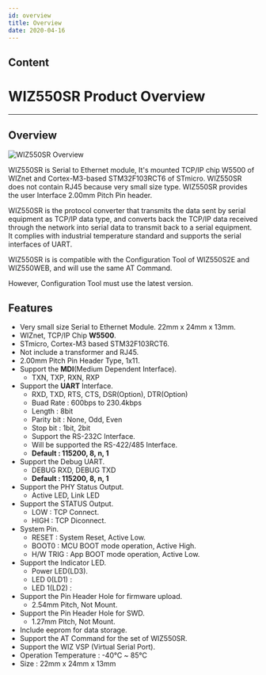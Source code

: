 ```yaml
---
id: overview
title: Overview
date: 2020-04-16
---
```


## Content

# WIZ550SR Product Overview

-----

## Overview

![WIZ550SR Overview](/products/wiz550sr/wiz550sr_overview.png%20%20)

WIZ550SR is Serial to Ethernet module, It's mounted TCP/IP chip W5500 of
WIZnet and Cortex-M3-based STM32F103RCT6 of STmicro. WIZ550SR does not
contain RJ45 because very small size type. WIZ550SR provides the user
Interface 2.00mm Pitch Pin header.

WIZ550SR is the protocol converter that transmits the data sent by
serial equipment as TCP/IP data type, and converts back the TCP/IP data
received through the network into serial data to transmit back to a
serial equipment. It complies with industrial temperature standard and
supports the serial interfaces of UART.

WIZ550SR is is compatible with the Configuration Tool of WIZ550S2E and
WIZ550WEB, and will use the same AT Command.

However, Configuration Tool must use the latest version.

## Features

  - Very small size Serial to Ethernet Module. 22mm x 24mm x 13mm.
  - WIZnet, TCP/IP Chip **W5500**.
  - STmicro, Cortex-M3 based STM32F103RCT6.
  - Not include a transformer and RJ45.
  - 2.00mm Pitch Pin Header Type, 1x11.
  - Support the **MDI**(Medium Dependent Interface).
      - TXN, TXP, RXN, RXP
  - Support the **UART** Interface.
      - RXD, TXD, RTS, CTS, DSR(Option), DTR(Option)
      - Buad Rate : 600bps to 230.4kbps
      - Length : 8bit
      - Parity bit : None, Odd, Even
      - Stop bit : 1bit, 2bit
      - Support the RS-232C Interface.
      - Will be supported the RS-422/485 Interface.
      - **Default : 115200, 8, n, 1**
  - Support the Debug UART.
      - DEBUG RXD, DEBUG TXD
      - **Default : 115200, 8, n, 1**
  - Support the PHY Status Output.
      - Active LED, Link LED
  - Support the STATUS Output.
      - LOW : TCP Connect.
      - HIGH : TCP Diconnect.
  - System Pin.
      - RESET : System Reset, Active Low.
      - BOOT0 : MCU BOOT mode operation, Active High.
      - H/W TRIG : App BOOT mode operation, Active Low.
  - Support the Indicator LED.
      - Power LED(LD3).
      - LED 0(LD1) : 
      - LED 1(LD2) : 
  - Support the Pin Header Hole for firmware upload.
      - 2.54mm Pitch, Not Mount.
  - Support the Pin Header Hole for SWD.
      - 1.27mm Pitch, Not Mount.
  - Include eeprom for data storage.
  - Support the AT Command for the set of WIZ550SR.
  - Support the WIZ VSP (Virtual Serial Port).
  - Operation Temperature : -40℃ \~ 85℃
  - Size : 22mm x 24mm x 13mm
